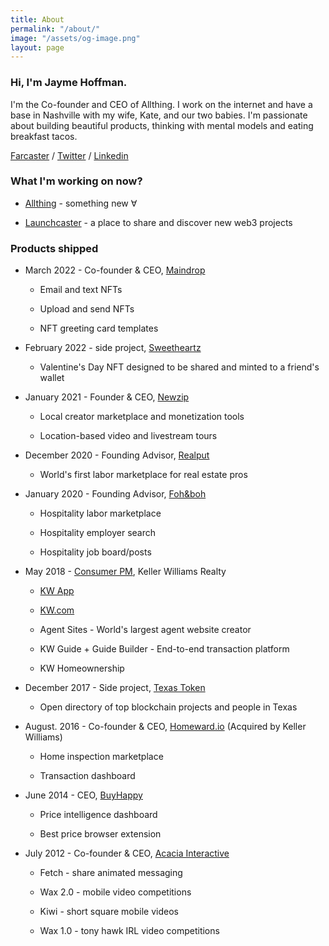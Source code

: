 ```yaml
---
title: About
permalink: "/about/"
image: "/assets/og-image.png"
layout: page
---
```


### Hi, I'm Jayme Hoffman.

I'm the Co-founder and CEO of Allthing. I work on the internet and have a base in Nashville with my wife, Kate, and our two babies. I'm passionate about building beautiful products, thinking with mental models and eating breakfast tacos.

[Farcaster](https://warpcast.com/jayme) / [Twitter](https://twitter.com/jaymehoffman) / [Linkedin](https://www.linkedin.com/in/jaymehoffman/)

### What I'm working on now?

* [Allthing](https://www.allthing.xyz/) - something new ∀

* [Launchcaster](https://www.launchcaster.xyz/) - a place to share and discover new web3 projects

### Products shipped

* March 2022 - Co-founder & CEO, [Maindrop](https://www.maindrop.xyz/)

  * Email and text NFTs

  * Upload and send NFTs

  * NFT greeting card templates

* February 2022 - side project, [Sweetheartz](https://www.sweetheartz.xyz/)

  * Valentine's Day NFT designed to be shared and minted to a friend's wallet


* January 2021 - Founder & CEO, [Newzip](http://newzip.com/)

  * Local creator marketplace and monetization tools

  * Location-based video and livestream tours


* December 2020 - Founding Advisor, [Realput](https://www.realput.com/)

  * World's first labor marketplace for real estate pros


* January 2020 - Founding Advisor, [Foh&boh](http://fohandboh.com/)

  * Hospitality labor marketplace

  * Hospitality employer search

  * Hospitality job board/posts


* May 2018 - [Consumer PM](https://www.linkedin.com/posts/jaymehoffman_make-impact-in-real-estate-check-i-activity-6641050799554256896-f4II), Keller Williams Realty

  * [KW App](https://apps.apple.com/us/app/kw-buy-sell-real-estate/id652512924)

  * [KW.com](https://kw.com/)

  * Agent Sites - World's largest agent website creator

  * KW Guide \+ Guide Builder - End-to-end transaction platform

  * KW Homeownership

* December 2017 - Side project, [Texas Token](https://web.archive.org/web/20171223074521/http://texastoken.com/)

  * Open directory of top blockchain projects and people in Texas

* August. 2016 - Co-founder & CEO, [Homeward.io](https://homeward.io/) (Acquired by Keller Williams)

  * Home inspection marketplace

  * Transaction dashboard

* June 2014 - CEO, [BuyHappy](https://angel.co/buyhappy)

  * Price intelligence dashboard

  * Best price browser extension

* July 2012 - Co-founder & CEO, [Acacia Interactive](https://angel.co/acacia)

  * Fetch - share animated messaging

  * Wax 2.0 - mobile video competitions

  * Kiwi - short square mobile videos

  * Wax 1.0 - tony hawk IRL video competitions
